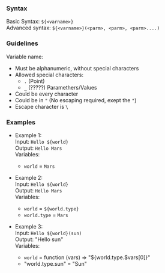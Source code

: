 ### Syntax
Basic Syntax: `${<varname>}`  
Advanced syntax: `${<varname>}(<parm>, <parm>, <parm>....)`  

### Guidelines
Variable name:
- Must be alphanumeric, without special characters
- Allowed special characters:
    - `.` (Point)
    - `_` (?????)
Paramethers/Values
- Could be every character
- Could be in `"` (No escaping required, exept the `"`)
- Escape character is `\`

### Examples
- Example 1:  
    Input: `Hello ${world}`  
    Output: `Hello Mars`  
    Variables:  
    - `world` = `Mars`  
  
- Example 2:  
    Input: `Hello ${world}`  
    Output: `Hello Mars`  
    Variables:  
    - `world` = `${world.type}`  
    - `world.type` = `Mars`  
  
- Example 3:  
    Input: `Hello ${world}(sun)`  
    Output: "Hello sun"  
    Variables:
    - `world` = function (vars) => "${world.type.$vars[0]}"  
    - "world.type.sun" = "Sun"  